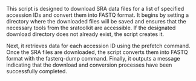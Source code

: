 This script is designed to download SRA data files for a list of specified accession IDs and convert them into FASTQ format. It begins by setting a directory where the downloaded files will be saved and ensures that the necessary tools from the sratoolkit are accessible. If the designated download directory does not already exist, the script creates it.

Next, it retrieves data for each accession ID using the prefetch command. Once the SRA files are downloaded, the script converts them into FASTQ format with the fasterq-dump command. Finally, it outputs a message indicating that the download and conversion processes have been successfully completed.
